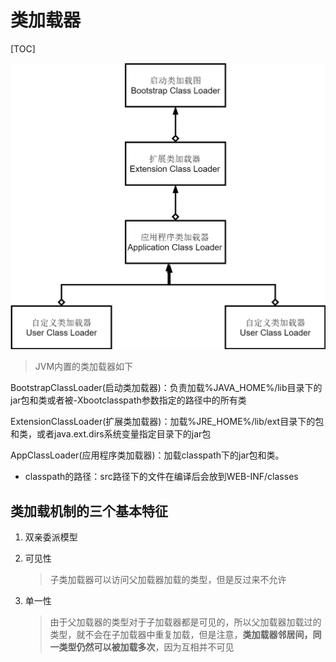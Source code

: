 # 类加载器

[TOC]

![层次关系](images/%E7%A9%BA%E7%99%BD-20210415170835-qc014ls.jpg)

> JVM内置的类加载器如下

BootstrapClassLoader(启动类加载器)：负责加载%JAVA_HOME%/lib目录下的jar包和类或者被-Xbootclasspath参数指定的路径中的所有类

ExtensionClassLoader(扩展类加载器)：加载%JRE_HOME%/lib/ext目录下的包和类，或者java.ext.dirs系统变量指定目录下的jar包

AppClassLoader(应用程序类加载器)：加载classpath下的jar包和类。

- classpath的路径：src路径下的文件在编译后会放到WEB-INF/classes







## 类加载机制的三个基本特征

1. 双亲委派模型

2. 可见性

   > 子类加载器可以访问父加载器加载的类型，但是反过来不允许

3. 单一性

   > 由于父加载器的类型对于子加载器都是可见的，所以父加载器加载过的类型，就不会在子加载器中重复加载，但是注意，**类加载器邻居间，同一类型仍然可以被加载多次**，因为互相并不可见